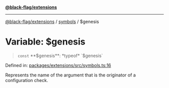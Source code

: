 [**@black-flag/extensions**](../../README.md)

***

[@black-flag/extensions](../../README.md) / [symbols](../README.md) / $genesis

# Variable: $genesis

> `const` **$genesis**: *typeof* `$genesis`

Defined in: [packages/extensions/src/symbols.ts:16](https://github.com/Xunnamius/black-flag/blob/c5ada654b2eb8206c373e88bdba1d3a12ccec944/packages/extensions/src/symbols.ts#L16)

Represents the name of the argument that is the originator of a configuration
check.
